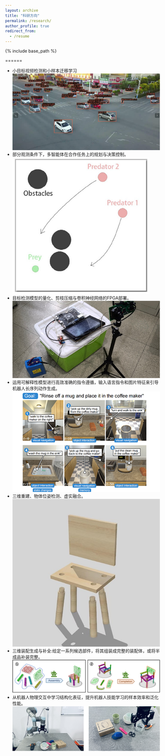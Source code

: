 ```yaml
---
layout: archive
title: "科研方向"
permalink: /research/
author_profile: true
redirect_from:
  - /resume
---
```


{% include base_path %}


======
* 小目标视频检测和小样本迁移学习  
  ![pic1](../images/小目标视频检测.png)
* 部分观测条件下，多智能体在合作任务上的规划与决策控制。  
  ![pic2](../images/多智能体合作.png)
* 目标检测模型的量化、剪枝压缩与卷积神经网络的FPGA部署。  
  ![pic3](../images/FPGA.png)
* 运用可解释性模型进行高效准确的指令遵循，输入语言指令和图片特征来引导机器人长序列动作生成。  
  ![pic4](../images/长序列动作.png)
* 三维重建、物体位姿检测、虚实融合。  
  ![pic5](../images/虚实融合.png)
* 三维装配生成与补全:给定一系列候选部件，将其组装成完整的装配体，或将半成品补装完整。  
  ![pic6](../images/三维装配生成与补全.png)
* 从机器人物理交互中学习结构化表征，提升机器人技能学习的样本效率和泛化性能。  
  ![pic7](../images/结构化表征.png)

